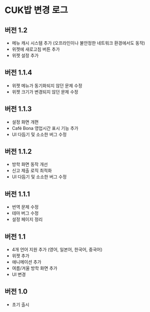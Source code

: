# CUK밥 변경 로그

## 버전 1.2
- 메뉴 캐시 시스템 추가 (오프라인이나 불안정한 네트워크 환경에서도 동작)
- 위젯에 새로고침 버튼 추가
- 위젯 설정 추가

## 버전 1.1.4
- 위젯 메뉴가 동기화되지 않던 문제 수정
- 위젯 크기가 변경되지 않던 문제 수정

## 버전 1.1.3
- 설정 화면 개편 
- Café Bona 영업시간 표시 기능 추가 
- UI 다듬기 및 소소한 버그 수정

## 버전 1.1.2
- 방학 화면 동작 개선
- 신고 제출 로직 최적화
- UI 다듬기 및 소소한 버그 수정

## 버전 1.1.1
- 번역 문제 수정  
- 테마 버그 수정  
- 설정 페이지 정리

## 버전 1.1
- 4개 언어 지원 추가 (영어, 일본어, 한국어, 중국어)
- 위젯 추가
- 애니메이션 추가
- 여름/겨울 방학 화면 추가
- UI 변경

## 버전 1.0
- 초기 출시
